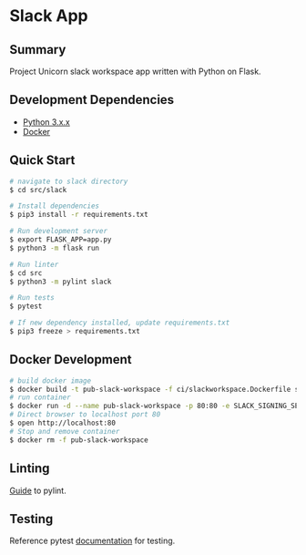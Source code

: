 # Slack App
## Summary 
Project Unicorn slack workspace app written with Python on Flask.

## Development Dependencies
- [Python 3.x.x](https://www.python.org/downloads/)
- [Docker](https://docs.docker.com/desktop/#download-and-install)

## Quick Start
```bash
# navigate to slack directory
$ cd src/slack

# Install dependencies
$ pip3 install -r requirements.txt

# Run development server
$ export FLASK_APP=app.py
$ python3 -m flask run

# Run linter
$ cd src
$ python3 -m pylint slack

# Run tests
$ pytest

# If new dependency installed, update requirements.txt
$ pip3 freeze > requirements.txt
```

## Docker Development

```bash
# build docker image
$ docker build -t pub-slack-workspace -f ci/slackworkspace.Dockerfile src/slack
# run container
$ docker run -d --name pub-slack-workspace -p 80:80 -e SLACK_SIGNING_SECRET=yourlocalslacksecret pub-slack-workspace
# Direct browser to localhost port 80
$ open http://localhost:80
# Stop and remove container
$ docker rm -f pub-slack-workspace
```

## Linting
[Guide](https://docs.pylint.org/en/1.6.0/tutorial.html) to pylint. 

## Testing
Reference pytest [documentation](https://docs.pytest.org/en/5.4.3/index.html) for testing.

